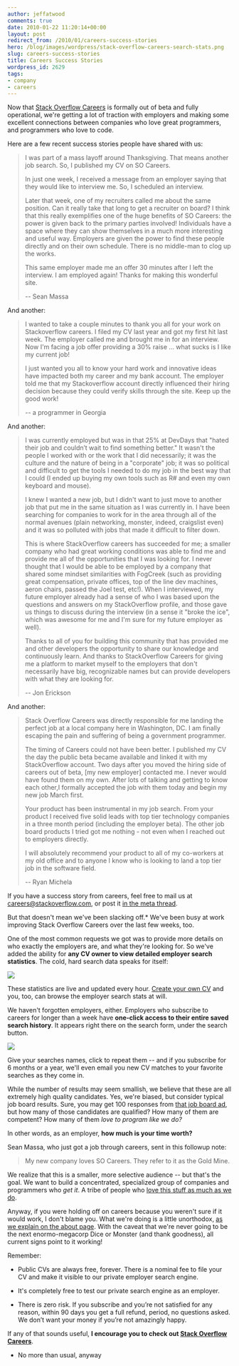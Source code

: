 ```yaml
---
author: jeffatwood
comments: true
date: 2010-01-22 11:20:14+00:00
layout: post
redirect_from: /2010/01/careers-success-stories
hero: /blog/images/wordpress/stack-overflow-careers-search-stats.png
slug: careers-success-stories
title: Careers Success Stories
wordpress_id: 2629
tags:
- company
- careers
---
```



Now that [Stack Overflow Careers](http://careers.stackoverflow.com) is formally out of beta and fully operational, we're getting a lot of traction with employers and making some excellent connections between companies who love great programmers, and programmers who love to code. 



Here are a few recent success stories people have shared with us:





<blockquote>
I was part of a mass layoff around Thanksgiving. That means another job search. So, I published my CV on SO Careers.

> 
> 
In just one week, I received a message from an employer saying that they would like to interview me. So, I scheduled an interview.

> 
> 
Later that week, one of my recruiters called me about the same position. Can it really take that long to get a recruiter on board? I think that this really exemplifies one of the huge benefits of SO Careers: the power is given back to the primary parties involved! Individuals have a space where they can show themselves in a much more interesting and useful way. Employers are given the power to find these people directly and on their own schedule. There is no middle-man to clog up the works.

> 
> 
This same employer made me an offer 30 minutes after I left the interview. I am employed again! Thanks for making this wonderful site.

> 
> 
--  Sean Massa
</blockquote>





And another:





<blockquote>
I wanted to take a couple minutes to thank you all for your work on Stackoverflow careers.  I filed my CV last year and got my first hit last week.  The employer called me and brought me in for an interview.  Now I'm facing a job offer providing a 30% raise ... what sucks is I like my current job! 

> 
> 
I just wanted you all to know your hard work and innovative ideas have impacted both my career and my bank account.  The employer told me that my Stackoverflow account directly influenced their hiring decision because they could verify skills through the site.  Keep up the good work!

> 
> 
--  a programmer in Georgia
</blockquote>





And another:





<blockquote>
I was currently employed but was in that 25% at DevDays that "hated their job and couldn’t wait to find something better." It wasn't the people I worked with or the work that I did necessarily; it was the culture and the nature of being in a "corporate" job; it was so political and difficult to get the tools I needed to do my job in the best way that I could (I ended up buying my own tools such as R# and even my own keyboard and mouse).

> 
> 
I knew I wanted a new job, but I didn't want to just move to another job that put me in the same situation as I was currently in. I have been searching for companies to work for in the area through all of the normal avenues (plain networking, monster, indeed, craigslist even) and it was so polluted with jobs that made it difficult to filter down.

> 
> 
This is where StackOverflow careers has succeeded for me; a smaller company who had great working conditions was able to find me and provide me all of the opportunities that I was looking for. I never thought that I would be able to be employed by a company that shared some mindset similarities with FogCreek (such as providing great compensation, private offices, top of the line dev machines, aeron chairs, passed the Joel test, etc!). When I interviewed, my future employer already had a sense of who I was based upon the questions and answers on my StackOverflow profile, and those gave us things to discuss during the interview (in a sense it "broke the ice", which was awesome for me and I'm sure for my future employer as well).

> 
> 
Thanks to all of you for building this community that has provided me and other developers the opportunity to share our knowledge and continuously learn. And thanks to StackOverflow Careers for giving me a platform to market myself to the employers that don't necessarily have big, recognizable names but can provide developers with what they are looking for.

> 
> 
-- Jon Erickson
</blockquote>





And another:


<blockquote>
Stack Overflow Careers was directly responsible for me landing the perfect job at a local company here in Washington, DC. I am finally escaping the pain and suffering of being a government programmer.

> 
> 
The timing of Careers could not have been better. I published my CV the day the public beta became available and linked it with my StackOverflow account. Two days after you moved the hiring side of careers out of beta, [my new employer] contacted me. I never would have found them on my own. After lots of talking and getting to know each other,I formally accepted the job with them today and begin my new job March first.

> 
> 
Your product has been instrumental in my job search. From your product I received five solid leads with top tier technology companies in a three month period (including the employer beta). The other job board products I tried got me nothing - not even when I reached out to employers directly.

> 
> 
I will absolutely recommend your product to all of my co-workers at my old office and to anyone I know who is looking to land a top tier job in the software field.

> 
> 
-- Ryan Michela
</blockquote>





If you have a success story from careers, feel free to mail us at [careers@stackoverflow.com](mailto:careers@stackoverflow.com), or post it [in the meta thread](http://meta.stackoverflow.com/questions/35013/stack-overflow-careers-success-stories).



But that doesn't mean we've been slacking off.* We've been busy at work improving Stack Overflow Careers over the last few weeks, too.



One of the most common requests we got was to provide more details on who exactly the employers are, and what they're looking for. So we've added the ability for **any CV owner to view detailed employer search statistics**. The cold, hard search data speaks for itself:



![](/blog/images/wordpress/stack-overflow-careers-search-stats.png)



These statistics are live and updated every hour. [Create your own CV](http://careers.stackoverflow.com/) and you, too, can browse the employer search stats at will.



We haven't forgotten employers, either. Employers who subscribe to careers for longer than a week have **one-click access to their entire saved search history**. It appears right there on the search form, under the search button. 



![](/blog/images/wordpress/stack-overflow-careers-saved-employer-searches1.png)



Give your searches names, click to repeat them -- and if you subscribe for 6 months or a year, we'll even email you new CV matches to your favorite searches as they come in.



While the number of results may seem smallish, we believe that these are all extremely high quality candidates. Yes, we're biased, but consider typical job board results. Sure, you may get 100 responses from [that job board ad](http://jobs.stackoverflow.com), but how many of those candidates are qualified? How many of them are competent? How many of them _love to program like we do?_



In other words, as an employer, **how much is your time worth?**



Sean Massa, who just got a job through careers, sent in this followup note:





<blockquote>
My new company loves SO Careers. They refer to it as the Gold Mine.
</blockquote>





We realize that this is a smaller, more selective audience -- but that's the goal. We want to build a concentrated, specialized group of companies and programmers who _get it_. A tribe of people who [love this stuff as much as we do](http://www.codinghorror.com/blog/archives/000281.html).



Anyway, if you were holding off on careers because you weren't sure if it would work, I don't blame you. What we're doing is a little unorthodox, [as we explain on the about page](http://careers.stackoverflow.com/about). With the caveat that we're never going to be the next enormo-megacorp Dice or Monster (and thank goodness), all current signs point to it working!



Remember:







  * Public CVs are always free, forever. There is a nominal fee to file your CV and make it visible to our private employer search engine.

  * It's completely free to test our private search engine as an employer.

  * There is zero risk. If you subscribe and you’re not satisfied for any reason, within 90 days you get a full refund, period, no questions asked. We don’t want your money if you’re not amazingly happy.




If any of that sounds useful, **I encourage you to check out [Stack Overflow Careers](http://careers.stackoverflow.com/)**.



* No more than usual, anyway

